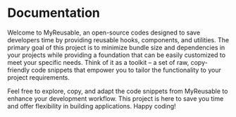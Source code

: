 # Documentation
Welcome to MyReusable, an open-source codes designed to save developers time by providing reusable hooks, components, and utilities. The primary goal of this project is to minimize bundle size and dependencies in your projects while providing a foundation that can be easily customized to meet your specific needs. Think of it as a toolkit – a set of raw, copy-friendly code snippets that empower you to tailor the functionality to your project requirements.

Feel free to explore, copy, and adapt the code snippets from MyReusable to enhance your development workflow. This project is here to save you time and offer flexibility in building applications. Happy coding!

